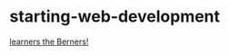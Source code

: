 # starting-web-development

[learners the Berners!](https://tomgoyens.github.io/starting-web-development/)
